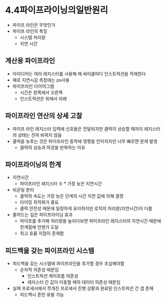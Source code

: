 # 4.4파이프라이닝의일반원리

* 파이프 라인은 무엇인가
* 파이프 라인의 특징
	* 시스템 처리량
	* 지연 시간

## 계산용 파이프라인

* 아이디어는 여러 레지스터를 사용해 매 싸이클마다 인스트럭션을 적재한다
* 헤로 지연시감 측정에는 ps사용
* 파이프라인 다이어그램
	* 시간은 왼쪽에서 오른쪽
	* 인스트럭션은 위에서 아래

## 파이프라인 연산의 상세 고찰

* 파이프 라인 레지스터 입력에 신호들은 전달되지만 클럭이 상승할 때까지 레지스터의 상태는 전혀 바뀌지 않음
* 클럭을 늦추는 것은 파이프라인 동작에 영향을 안미치지만 너무 빠르면 문제 발생
	* 클럭의 상승과 하강을 반복하는 이유

## 파이프라이닝의 한계

* 지연시간
	* 파이프라인 레지스터 수 * 가장 늦은 지연시간
* 비균일 분리
	* 클럭의 속도는 가장 늦은 단계의 시간 지연 값에 의해 결정
	* 타이밍 최적화가 중요
	* 클럭 안전성 때문에 일정하게 유지하지만 로직의 처리량(지연시간)이 다름
* 줄어드는 깊은 파이프라이닝 효과
	* 파이프를 추가해 처리량을 늘리다보면 파이프라인 레지스터의 지연시간 때문에 한계점에 언젠가 도달
	* 최고 효율 지점이 존재함

## 피드백을 갖는 파이프라인 시스템

* 피드백을 갖는 시스템에 파이프라인을 추가할 경우 조심해야함
	* 순차적 의존성 때문임
		* 인스트럭션 제어흐름 의존성
		* 레지스터 간 값이 이동할 때의 데이터 의존성 때문임
* 실제 프로세서에서  쪼개진 프로세서 진행 상황과 완료된 인스트럭션 간 갭 존재
	* 피드백시 혼란 유발 가능
